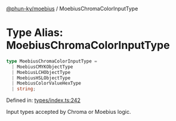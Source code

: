 [@phun-ky/moebius](../index.md) / MoebiusChromaColorInputType

# Type Alias: MoebiusChromaColorInputType

```ts
type MoebiusChromaColorInputType =
  | MoebiusCMYKObjectType
  | MoebiusLCHObjectType
  | MoebiusHSLObjectType
  | MoebiusColorValueHexType
  | string;
```

Defined in: [types/index.ts:242](https://github.com/phun-ky/moebius/blob/main/src/types/index.ts#L242)

Input types accepted by Chroma or Moebius logic.
